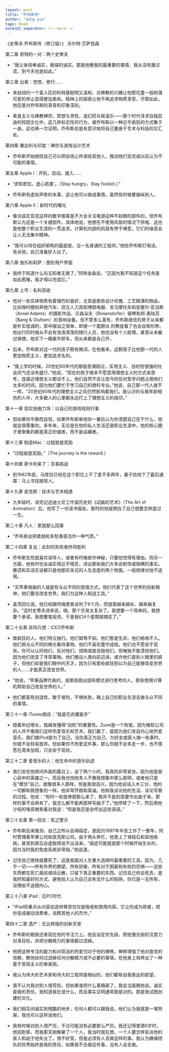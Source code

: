 ```yaml
---
layout: post
title: "乔布斯传"
author: "dong yue"
tags: Read
excerpt_separator: <!--more-->
---
```


《史蒂夫·乔布斯传（修订版）》
沃尔特·艾萨克森

 <!--more-->

第二章 奇特的一对：两个史蒂夫

* “我父亲信奉诚实，极端的诚实。那是他教我的最重要的事情，我从没有撒过谎，到今天也是如此。”


第三章 出离：觉悟，修行……

* 来自纽约一个富人区的科特基聪明又温和，对佛教的兴趣让他那花童一般和蔼可爱的举止显得更加柔和。精神上的探索让他不再追求物质享受，尽管如此，他还是对乔布斯的录音机印象深刻。

* 素食主义与佛教禅宗，冥想与灵性，迷幻药与摇滚乐——那个时代寻求自我启迪的校园文化中，这几样标志性的行为，被乔布斯以一种近乎疯狂的方式集于一身。这也再一次证明，乔布斯总是有意识地将自己置身于艺术与科技的交汇处。


第四章 雅达利与印度：禅宗与游戏设计艺术

* 乔布斯开始相信自己可以把自信心传递给其他人，推动他们去完成以前认为不可能的事情。


第五章 Apple Ⅰ：开机，启动，接入……

* ‘求知若饥，虚心若愚’。（Stay hungry，Stay foolish.）”

* 乔布斯有虚张声势的本事，这让他可以做成事情，虽然有时候要操纵别人。


第六章 Apple Ⅱ：新时代的曙光

* 像沃兹尼亚克这样的数字极客是不大会关注电源这种不起眼的部件的，但乔布斯认为这是一个关键部件。具体地说，他想在不使用风扇的情况下供电，这也是他整个职业生涯的一贯追求。计算机内部的风扇有悖于禅意，它们的噪音会让人无法集中精神。

* “我可以待在组织架构的最底层，当一名普通的工程师。”他给乔布斯打电话，告诉他，自己准备好入伙了。


第八章 施乐和莉萨：图形用户界面

* 我终于知道什么叫无知者无畏了，”阿特金森说，“正因为我不知道这个任务是如此困难，我才得以完成它。”


第九章 上市：名利双收

* 他对一些实体物质有着强烈的喜好，尤其是那些设计优雅、工艺精湛的物品，比如保时捷和奔驰汽车、双立人刀具和博朗电器、宝马摩托车和安塞尔·亚当斯（Ansel Adams）的摄影作品、贝森朵夫（Bösendorfer）钢琴和邦·奥陆芬（Bang & Olufsen）的音响设备。但不管多么富有，乔布斯居住的房子从来都是朴实低调的，家中摆设之简单，即便一个震颤派 的教徒看了也会自惭形秽。他出行的时候从不会有浩浩荡荡的随行人员，他也没有个人助理，甚至从未雇过保镖。他买下一辆豪华轿车，但从来都是自己开。

* 后来，乔布斯对这一代的孩子颇有微词，在他看来，这群孩子比他那一代的人更加物质主义，更加追求名利。

* “我上学的时候，20世纪60年代的那股思潮刚过，实用主义、目的性很强的社会风气还没有盛行，”他说，“现在的孩子根本不愿意用理想主义的方式来思考，连接近理想主义都谈不上。他们自然不会让现今的任何哲学问题占用他们太多的时间，因为他们要忙于学习自己的商科专业。”他说，自己那一代人就不一样。“20世纪60年代的理想主义之风仍然影响着我们，我认识的与我年龄相仿的人中，大多数人的心里都永远打上了理想主义的烙印。”


第十一章 现实扭曲力场：以自己的游戏规则行事

* 但如果你平静而自信，如果乔布斯审视你一番后认为你清楚自己在干什么，他就会很尊重你。多年来，无论是在他的私人生活还是职业生涯中，他的核心圈子里聚集的都是真正的强者，而不是谄媚者。


 第十三章 制造Mac：过程就是奖励

* “过程就是奖励。”（The journey is the reward.）


第十四章 斯卡利来了：百事挑战

* 到1982年底，马库拉已经在这个职位上干了差不多两年，妻子给他下了最后通牒：马上寻找接班人。


第十九章 皮克斯：技术与艺术相遇

* 九年级时，读完记述迪士尼工作室历史的《动画的艺术》（The Art of Animation）后，他写了一份读书报告，那时的他就明白了自己想要怎样度过一生。


第二十章 凡人：爱就那么回事

* “乔布斯会把柔弱和多愁善感当作一种气质。”


第二十四章 复出：此刻的失败者终将胜利

* 乔布斯生性就喜欢误导人，或者有时候故作神秘，只要他觉得有理由。而另一方面，他有时也会诚实得近乎残忍，讲出那些我们大多会粉饰或隐瞒的事实。撒谎和实话实说都只是他那尼采式的人生态度的两个侧面。一般规律对他不适用。

* “买苹果电脑的人就是有与众不同的思维方式。他们代表了这个世界的创新精神，他们要去改变世界。我们为这种人制造工具。”

* 盖茨回忆说。他已经跟阿梅里奥谈判了6个月，而提案越来越长、越来越复杂。“这时史蒂夫进来说，嗨，那个交易太复杂了。我想要一个简单的。我想要个承诺，我想要笔投资。于是我们4个星期就搞定了。”


第二十五章 非同凡想：iCEO乔布斯

* 致疯狂的人。他们特立独行。他们桀骜不驯。他们惹是生非。他们格格不入。他们用与众不同的眼光看待事物。他们不喜欢墨守成规。他们也不愿安于现状。你可以认同他们，反对他们，颂扬或是诋毁他们。但唯独不能漠视他们。因为他们改变了寻常事物。他们推动人类向前迈进。或许他们是别人眼里的疯子，但他们却是我们眼中的天才。因为只有那些疯狂到以为自己能够改变世界的人……才能真正改变世界。

* ”他说，“苹果品牌代表的，是那些跳出固有模式进行思考的人，那些想用计算机帮助自己改变世界的人。”

* 他们都富有创造性，敢于冒险，不惧失败，赌上自己的职业生涯去做与众不同的事情。


第三十一章 iTunes商店：“我是花衣魔笛手”

* 随着年纪增长，我越发懂得“动机”的重要性。Zune是一个败笔，因为微软公司的人并不像我们这样热爱音乐和艺术。我们赢了，是因为我们发自内心地热爱音乐。我们做iPod是为了自己。当你真正为自己、为好友或家人做一些事时，你就不会轻易放弃。但如果你不热爱这件事，那么你就不会多走一步，也不情愿在周末加班，只会安于现状。


第三十二章 爱音乐的人：他生命中的音乐轨迹

* 我们坐在他房间外面的露台上，谈了两个小时。我真的非常紧张，因为他是我心目中的英雄之一。而且我也怕他本人不像我想象中那么聪明，或者他只是在“模仿”自己，就像很多人那样。但是我很高兴，因为他说话入木三分，他的一切都和我想象的一样。他非常开朗和真诚。他和我谈论他的生活，谈论写歌的过程。他说：“有时一些旋律就那么来了，我并不是刻意要作出曲子来。那样的事不会再有了，我怎么都不能再那样写曲子了。”他停顿了一下，然后用他沙哑的嗓音微笑着对我说：“但是我还是会哼出这些调调。”

第三十五章 第一回合：死之警示

* 乔布斯后来推测，自己之所以会得癌症，是因为1997年辛苦工作了一整年，同时管理着苹果公司和皮克斯公司。由于两头奔忙，他患上了肾结石和其他疾病，甚至到家后会虚脱得说不出话来。“癌症可能就是那个时候开始生长的，因为当时我的免疫系统非常弱。”他说道。

* 记住自己很快就要死了，这是我面对人生重大选择时最重要的工具。因为，几乎一切——所有外界的期望，所有骄傲，所有对于困窘和失败的恐惧——这些东西都在死亡面前烟消云散，只留下真正重要的东西。记住自己终会死去，是我所知最好的方式，避免陷入认为自己会失去什么的陷阱。你已是一无所有，没理由不追随内心。


第三十八章 iPad：后PC时代

* “iPad将重点从内容创造转移至仅仅是吸收和使用内容。它让你成为观者，把你变成被动消费者，消费其他人的杰作。”


第四十二章 遗产：无比辉煌的创新天堂

* 乔布斯的极致还表现在他的专注力上。他会设定优先级，把他激光般的注意力对准目标，并把分散精力的事情都过滤掉。

* 他把这种专注的能力和对简洁的热爱归功于他的禅修。禅修增强了他对直觉的信赖，教他如何过滤掉任何分散精力或不必要的事情，在他身上培养出了一种基于至简主义的审美观。

* 我认为伟大的艺术家和伟大的工程师是相似的，他们都有自我表达的欲望。

* 我不认为我对别人很苛刻，但如果谁把什么事搞砸了，我会当面跟他说。诚实是我的责任。我知道我在说什么，而且事实证明通常我是对的。那是我试图创建的文化。

* 我们相互间诚实到残酷的地步，任何人都可以跟我说，他们认为我就是一堆狗屎，我也可以这样说他们。

* 我有时候对别人很严厉，不过可能没有必要那么严厉。我还记得里德6岁时，他回到家，而我那天刚解雇了一个人，我当时就在想，一个人要怎样告诉他的家人和幼子他失业了。很不好受。但是必须有人去做这样的事。我认为确保团队的优秀始终是我的责任，如果我不去做这件事，没有人会去做。


